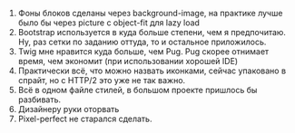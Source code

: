 1. Фоны блоков сделаны через background-image, на практике лучше было бы через picture с object-fit для lazy load
2. Bootstrap используется в куда больше степени, чем я предпочитаю. Ну, раз сетки по заданию оттуда, то и остальное приложилось.
3. Twig мне нравится куда больше, чем Pug. Pug скорее отнимает время, чем экономит (при использовании хорошей IDE)
4. Практически всё, что можно назвать иконками, сейчас упаковано в спрайт, но с HTTP/2 это уже не так важно.
5. Всё в одном файле стилей, в большом проекте пришлось бы разбивать.
6. Дизайнеру руки оторвать
7. Pixel-perfect не старался сделать.
